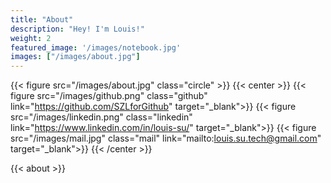 ```yaml
---
title: "About"
description: "Hey! I'm Louis!"
weight: 2
featured_image: '/images/notebook.jpg'
images: ["/images/about.jpg"]
---
```


{{< figure src="/images/about.jpg" class="circle" >}}
{{< center >}}
    {{< figure src="/images/github.png" class="github" link="https://github.com/SZLforGithub" target="_blank">}}
    {{< figure src="/images/linkedin.png" class="linkedin" link="https://www.linkedin.com/in/louis-su/" target="_blank">}}
    {{< figure src="/images/mail.jpg" class="mail" link="mailto:louis.su.tech@gmail.com" target="_blank">}}
{{< /center >}}

{{< about >}}